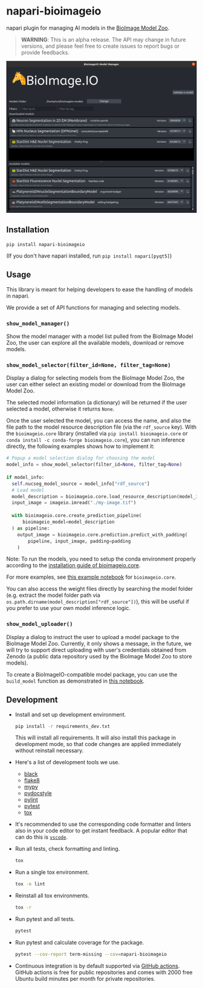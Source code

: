 # napari-bioimageio

napari plugin for managing AI models in the [BioImage Model Zoo](https://bioimage.io).

> **WARNING**: This is an alpha release. The API may change in future versions, and please feel free to create issues to report bugs or provide feedbacks.

![](assets/screenshot-model-manager-1.png)

## Installation

```
pip install napari-bioimageio
```

(If you don't have napari installed, run `pip install napari[pyqt5]`)

## Usage

This library is meant for helping developers to ease the handling of models in napari.

We provide a set of API functions for managing and selecting models.
### `show_model_manager()`
Show the model manager with a model list pulled from the BioImage Model Zoo, the user can explore all the available models, download or remove models.

### `show_model_selector(filter_id=None, filter_tag=None)`
Display a dialog for selecting models from the BioImage Model Zoo, the user can either select an existing model or download from the BioImage Model Zoo.

The selected model information (a dictionary) will be returned if the user selected a model, otherwise it returns `None`.

Once the user selected the model, you can access the name, and also the file path to the model resource description file (via the `rdf_source` key). With the `bioimageio.core` library (installed via `pip install bioimageio.core` or `conda install -c conda-forge bioimageio.core`), you can run inference directly, the following examples shows how to implement it:

```python
# Popup a model selection dialog for choosing the model
model_info = show_model_selector(filter_id=None, filter_tag=None)

if model_info:
  self.nucseg_model_source = model_info["rdf_source"]
  # Load model 
  model_description = bioimageio.core.load_resource_description(model_info["rdf_source"])
  input_image = imageio.imread("./my-image.tif")

  with bioimageio.core.create_prediction_pipeline(
      bioimageio_model=model_description
  ) as pipeline:
    output_image = bioimageio.core.prediction.predict_with_padding(
        pipeline, input_image, padding=padding
    )
```
Note: To run the models, you need to setup the conda environment properly according to the [installation guide of bioimageio.core](https://github.com/bioimage-io/core-bioimage-io-python#installation).

For more examples, see [this example notebook](https://github.com/bioimage-io/core-bioimage-io-python/blob/main/example/bioimageio-core-usage.ipynb) for `bioimageio.core`.

You can also access the weight files directly by searching the model folder (e.g. extract the model folder path via `os.path.dirname(model_description["rdf_source"])`), this will be useful if you prefer to use your own model inference logic.
### `show_model_uploader()`
Display a dialog to instruct the user to upload a model package to the BioImage Model Zoo.
Currently, it only shows a message, in the future, we will try to support direct uploading with user's credentials obtained from Zenodo (a public data repository used by the BioImage Model Zoo to store models).

To create a BioImageIO-compatible model package, you can use the `build_model` function as demonstrated in [this notebook]((https://github.com/bioimage-io/core-bioimage-io-python/blob/main/example/bioimageio-core-usage.ipynb)).

## Development

- Install and set up development environment.

  ```sh
  pip install -r requirements_dev.txt
  ```

  This will install all requirements.
It will also install this package in development mode, so that code changes are applied immediately without reinstall necessary.

- Here's a list of development tools we use.
  - [black](https://pypi.org/project/black/)
  - [flake8](https://pypi.org/project/flake8/)
  - [mypy](https://pypi.org/project/mypy/)
  - [pydocstyle](https://pypi.org/project/pydocstyle/)
  - [pylint](https://pypi.org/project/pylint/)
  - [pytest](https://pypi.org/project/pytest/)
  - [tox](https://pypi.org/project/tox/)
- It's recommended to use the corresponding code formatter and linters also in your code editor to get instant feedback. A popular editor that can do this is [`vscode`](https://code.visualstudio.com/).
- Run all tests, check formatting and linting.

  ```sh
  tox
  ```

- Run a single tox environment.

  ```sh
  tox -e lint
  ```

- Reinstall all tox environments.

  ```sh
  tox -r
  ```

- Run pytest and all tests.

  ```sh
  pytest
  ```

- Run pytest and calculate coverage for the package.

  ```sh
  pytest --cov-report term-missing --cov=napari-bioimageio
  ```

- Continuous integration is by default supported via [GitHub actions](https://help.github.com/en/actions). GitHub actions is free for public repositories and comes with 2000 free Ubuntu build minutes per month for private repositories.

